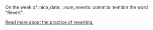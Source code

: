 On the week of :nice_date:,  :num_reverts: commits
mention the word "Revert". 

[Read more about the practice of reverting.](/articles/reverting.md)
